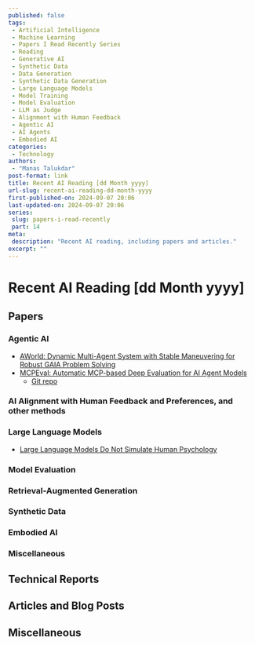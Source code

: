 ```yaml
---
published: false
tags:
 - Artificial Intelligence
 - Machine Learning
 - Papers I Read Recently Series
 - Reading
 - Generative AI
 - Synthetic Data
 - Data Generation
 - Synthetic Data Generation
 - Large Language Models
 - Model Training
 - Model Evaluation
 - LLM as Judge
 - Alignment with Human Feedback
 - Agentic AI
 - AI Agents
 - Embodied AI
categories:
 - Technology
authors:
 - "Manas Talukdar"
post-format: link
title: Recent AI Reading [dd Month yyyy]
url-slug: recent-ai-reading-dd-month-yyyy
first-published-on: 2024-09-07 20:06
last-updated-on: 2024-09-07 20:06
series:
 slug: papers-i-read-recently
 part: 14
meta:
 description: "Recent AI reading, including papers and articles."
excerpt: ""
---
```


# Recent AI Reading [dd Month yyyy]

## Papers

### Agentic AI

- [AWorld: Dynamic Multi-Agent System with Stable Maneuvering for Robust GAIA Problem Solving](https://arxiv.org/abs/2508.09889)
- [MCPEval: Automatic MCP-based Deep Evaluation for AI Agent Models](https://arxiv.org/abs/2507.12806)
  - [Git repo](https://github.com/SalesforceAIResearch/MCPEval)

### AI Alignment with Human Feedback and Preferences, and other methods

### Large Language Models

- [Large Language Models Do Not Simulate Human Psychology](https://arxiv.org/abs/2508.06950)

### Model Evaluation

### Retrieval-Augmented Generation

### Synthetic Data

### Embodied AI

### Miscellaneous

## Technical Reports

## Articles and Blog Posts

## Miscellaneous
